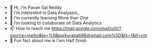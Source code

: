 - 👋 Hi, I’m Pavan Sai Reddy
- 👀 I’m interested in Data Analyasis,,
- 🌱 I’m currently learning More than One
- 💞️ I’m looking to collaborate on Data Analytics
- 📫 How to reach me https://mail.google.com/mail/u/0/?source=mailto&to=%5Bpsrkurapati98@gmail.com%5D&fs=1&tf=cm
- 🙈 Fun fact about me is i'am Half finish

